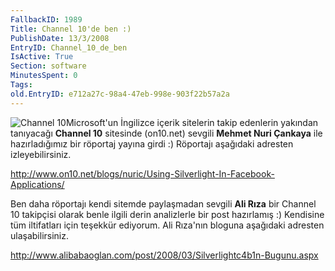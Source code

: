 ```yaml
---
FallbackID: 1989
Title: Channel 10'de ben :)
PublishDate: 13/3/2008
EntryID: Channel_10_de_ben
IsActive: True
Section: software
MinutesSpent: 0
Tags: 
old.EntryID: e712a27c-98a4-47eb-998e-903f22b57a2a
---
```

![Channel
10](media/Channel_10_de_ben/13032008_1.jpg)Microsoft'un
İngilizce içerik sitelerin takip edenlerin yakından tanıyacağı **Channel
10** sitesinde (on10.net) sevgili **Mehmet Nuri Çankaya** ile
hazırladığımız bir röportaj yayına girdi :) Röportajı aşağıdaki adresten
izleyebilirsiniz.

<http://www.on10.net/blogs/nuric/Using-Silverlight-In-Facebook-Applications/>

Ben daha röportajı kendi sitemde paylaşmadan sevgili **Ali Rıza** bir
Channel 10 takipçisi olarak benle ilgili derin analizlerle bir post
hazırlamış :) Kendisine tüm iltifatları için teşekkür ediyorum. Ali
Rıza'nın bloguna aşağıdaki adresten ulaşabilirsiniz.

<http://www.alibabaoglan.com/post/2008/03/Silverlightc4b1n-Bugunu.aspx>



